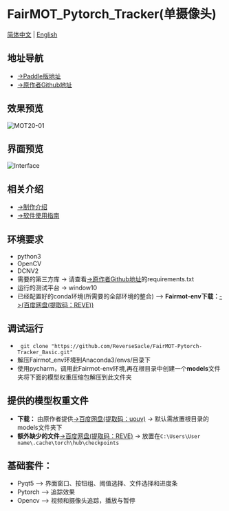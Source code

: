 # FairMOT_Pytorch_Tracker(单摄像头)
[简体中文](https://github.com/ReverseSacle/FairMOT-Pytorch-Tracker_Basic/blob/main/README.md) | [English](https://github.com/ReverseSacle/FairMOT-Pytorch-Tracker_Basic/blob/main/README_en.md)

地址导航
---
+ [->Paddle版地址](https://github.com/ReverseSacle/FairMOT-Paddle-Tracker_Basic)
+ [->原作者Github地址](https://github.com/ifzhang/FairMOT)

效果预览
---
![MOT20-01](https://github.com/ReverseSacle/FairMOT-Pytorch-Tracker_Basic/blob/main/docs/MOT20-01.gif)

界面预览
---
![Interface](https://user-images.githubusercontent.com/73418195/126268446-f38053a6-3b1c-4c3f-98c2-afe07030a8ff.png)


相关介绍
---
+ [->制作介绍](https://github.com/ReverseSacle/FairMOT-Pytorch-Tracker_Basic/blob/main/docs/Making_Introduction_cn.md)
+ [->软件使用指南](https://github.com/ReverseSacle/FairMOT-Pytorch-Tracker_Basic/blob/main/docs/The_fuction_of_program_cn.md)


环境要求
---
+ python3
+ OpenCV
+ DCNV2
+ 需要的第三方库 -> 请查看[->原作者Github地址](https://github.com/ifzhang/FairMOT)的requirements.txt
+ 运行的测试平台 -> window10
+ 已经配置好的conda环境(所需要的全部环境的整合) --> **Fairmot-env下载：**[->(百度网盘(提取码：REVE))](https://pan.baidu.com/s/1V6Xi1jzIOyXUL-m-MWJiNA)

调试运行
---
+ ``` git clone "https://github.com/ReverseSacle/FairMOT-Pytorch-Tracker_Basic.git"```
+ 解压Fairmot_env环境到Anaconda3/envs/目录下
+ 使用pycharm，调用此Fairmot-env环境,再在根目录中创建一个**models**文件夹将下面的模型权重压缩包解压到此文件夹


提供的模型权重文件
---
+ **下载：** 由原作者提供[->百度网盘(提取码：uouv)](https://pan.baidu.com/share/init?surl=H1Zp8wrTKDk20_DSPAeEkg) -> 默认需放置根目录的models文件夹下
+ **额外缺少的文件**[->百度网盘(提取码：REVE)](https://pan.baidu.com/s/19dJGaZhWjfXdbUAbKRYnPg) -> 放置在```C:\Users\User name\.cache\torch\hub\checkpoints```

基础套件：
---
+ Pyqt5 --> 界面窗口、按钮组、阈值选择、文件选择和进度条
+ Pytorch --> 追踪效果
+ Opencv --> 视频和摄像头追踪，播放与暂停
